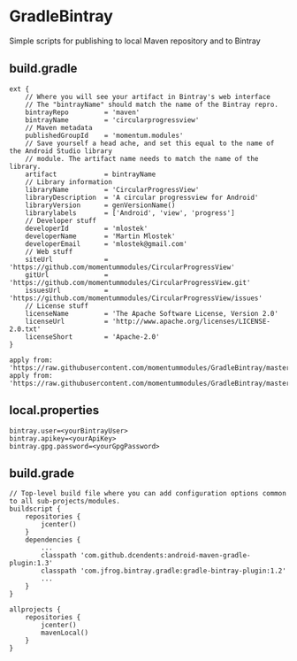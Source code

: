 # GradleBintray
Simple scripts for publishing to local Maven repository and to Bintray

## build.gradle

	ext {
	    // Where you will see your artifact in Bintray's web interface
	    // The "bintrayName" should match the name of the Bintray repro.
	    bintrayRepo         = 'maven'
	    bintrayName         = 'circularprogressview'
	    // Maven metadata
	    publishedGroupId    = 'momentum.modules'
	    // Save yourself a head ache, and set this equal to the name of the Android Studio library
	    // module. The artifact name needs to match the name of the library.
	    artifact            = bintrayName
	    // Library information
	    libraryName         = 'CircularProgressView'
	    libraryDescription  = 'A circular progressview for Android'
	    libraryVersion      = genVersionName()
	    librarylabels       = ['Android', 'view', 'progress']
	    // Developer stuff
	    developerId         = 'mlostek'
	    developerName       = 'Martin Mlostek'
	    developerEmail      = 'mlostek@gmail.com'
	    // Web stuff
	    siteUrl             = 'https://github.com/momentummodules/CircularProgressView'
	    gitUrl              = 'https://github.com/momentummodules/CircularProgressView.git'
	    issuesUrl           = 'https://github.com/momentummodules/CircularProgressView/issues'
	    // License stuff
	    licenseName         = 'The Apache Software License, Version 2.0'
	    licenseUrl          = 'http://www.apache.org/licenses/LICENSE-2.0.txt'
	    licenseShort        = 'Apache-2.0'
	}

	apply from: 'https://raw.githubusercontent.com/momentummodules/GradleBintray/master/maven.gradle'
	apply from: 'https://raw.githubusercontent.com/momentummodules/GradleBintray/master/bintray.gradle'


## local.properties

	bintray.user=<yourBintrayUser>
	bintray.apikey=<yourApiKey>
	bintray.gpg.password=<yourGpgPassword>

##  build.grade

	// Top-level build file where you can add configuration options common to all sub-projects/modules.
	buildscript {
	    repositories {
	        jcenter()
	    }
	    dependencies {
	        ...
	        classpath 'com.github.dcendents:android-maven-gradle-plugin:1.3'
	        classpath 'com.jfrog.bintray.gradle:gradle-bintray-plugin:1.2'
	        ...
	    }
	}

	allprojects {
	    repositories {
	        jcenter()
	        mavenLocal()
	    }
	}
